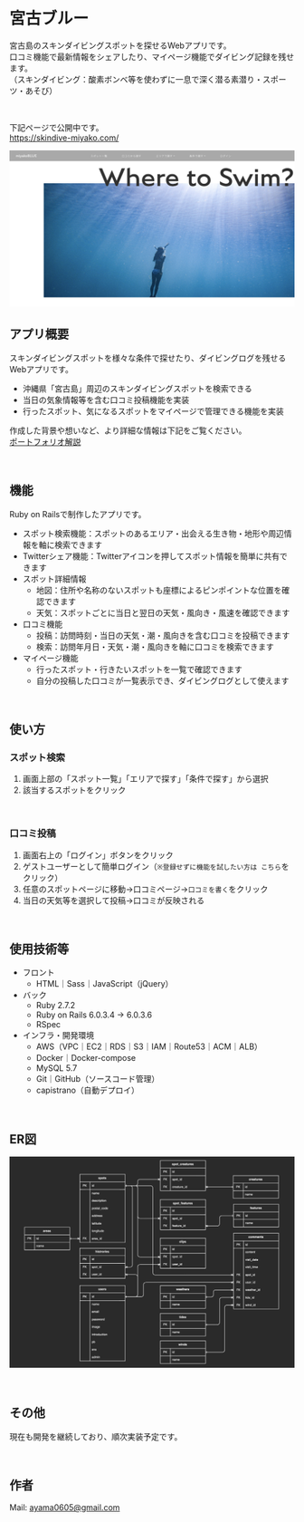 # 宮古ブルー
宮古島のスキンダイビングスポットを探せるWebアプリです。  
口コミ機能で最新情報をシェアしたり、マイページ機能でダイビング記録を残せます。  
（スキンダイビング：酸素ボンベ等を使わずに一息で深く潜る素潜り・スポーツ・あそび）  

<br>

下記ページで公開中です。  
https://skindive-miyako.com/  

<img src="./ximages/top.jpg" width="600">

<br>

## アプリ概要
スキンダイビングスポットを様々な条件で探せたり、ダイビングログを残せるWebアプリです。  
- 沖縄県「宮古島」周辺のスキンダイビングスポットを検索できる  
- 当日の気象情報等を含む口コミ投稿機能を実装  
- 行ったスポット、気になるスポットをマイページで管理できる機能を実装  

作成した背景や想いなど、より詳細な情報は下記をご覧ください。  
[ポートフォリオ解説](https://qiita.com/ayalikesweb/private/7f0f58d9ace7fbd5d89e)

<br>

## 機能
Ruby on Railsで制作したアプリです。
- スポット検索機能：スポットのあるエリア・出会える生き物・地形や周辺情報を軸に検索できます
- Twitterシェア機能：Twitterアイコンを押してスポット情報を簡単に共有できます
- スポット詳細情報
  - 地図：住所や名称のないスポットも座標によるピンポイントな位置を確認できます
  - 天気：スポットごとに当日と翌日の天気・風向き・風速を確認できます
- 口コミ機能
  - 投稿：訪問時刻・当日の天気・潮・風向きを含む口コミを投稿できます
  - 検索：訪問年月日・天気・潮・風向きを軸に口コミを検索できます
- マイページ機能
  - 行ったスポット・行きたいスポットを一覧で確認できます
  - 自分の投稿した口コミが一覧表示でき、ダイビングログとして使えます

<br>

## 使い方
### スポット検索
1. 画面上部の「スポット一覧」「エリアで探す」「条件で探す」から選択
2. 該当するスポットをクリック

<br>

### 口コミ投稿
1. 画面右上の「ログイン」ボタンをクリック
2. ゲストユーザーとして簡単ログイン（`※登録せずに機能を試したい方は こちら`をクリック）
3. 任意のスポットページに移動→口コミページ→`口コミを書く`をクリック
4. 当日の天気等を選択して投稿→口コミが反映される

<br>

## 使用技術等
- フロント
  - HTML｜Sass｜JavaScript（jQuery）
- バック
  - Ruby 2.7.2
  - Ruby on Rails 6.0.3.4 → 6.0.3.6
  - RSpec
- インフラ・開発環境
  - AWS（VPC｜EC2｜RDS｜S3｜IAM｜Route53｜ACM｜ALB）
  - Docker｜Docker-compose
  - MySQL 5.7
  - Git｜GitHub（ソースコード管理）
  - capistrano（自動デプロイ）

<br>

## ER図
![ER](./ximages/er.jpg)

<br>

## その他
現在も開発を継続しており、順次実装予定です。

<br>

## 作者
Mail: [ayama0605@gmail.com](mailto:ayama0605@gmail.com)
